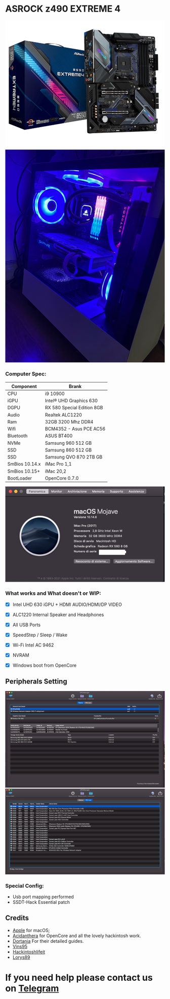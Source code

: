 # ASROCK z490 EXTREME 4 
![mobo](./Screenshot/asrock.png)
![CASE](./Screenshot/Case.jpeg)


### Computer Spec:

| Component        | Brank                              |
| ---------------- | ---------------------------------- |
| CPU              | i9 10900         |
| iGPU             | Intel® UHD Graphics 630         | 
| DGPU             | RX 580 Special Edition 8GB       |       
| Audio            | Realtek ALC1220            |
| Ram              | 32GB 3200 Mhz DDR4  |            |
| Wifi             | BCM4352 - Asus PCE AC56  |
| Bluetooth             | ASUS BT400 |
| NVMe             | Samsung 960 512 GB          
| SSD             | Samsung 860 512 GB          
| SSD             | Samsung QVO 870 2TB GB                  
| SmBios    10.14.x       | iMac Pro 1,1     |     
| SmBios    10.15+       | iMac 20,2  |   
| BootLoader       | OpenCore 0.7.0                    


![infomac](./Screenshot/infomac.png)


### What works and What doesn't or WIP:

- [x] Intel UHD 630 iGPU + HDMI AUDIO/HDMI/DP VIDEO
- [x] ALC1220 Internal Speaker and Headphones 
- [x] All USB Ports 
- [x] SpeedStep / Sleep / Wake
- [x] Wi-Fi Intel AC 9462
- [x] NVRAM
- [x] Windows boot from OpenCore


## Peripherals  Setting 

![infodp1](./Screenshot/DPCI1-1.png)
![infodp2](./Screenshot/DPCI2.png)





### Special Config:

- Usb port mapping performed
- SSDT-Hack Essential patch



## Credits

- [Apple](https://apple.com) for macOS;
- [Acidanthera](https://github.com/acidanthera) for OpenCore and all the lovely hackintosh work.
- [Dortania](https://github.com/dortania) For their detailed guides.
- [Vins95](https://github.com/Vins95)
- [Hackintoshlifeit](https://github.com/Hackintoshlifeit)
- [Lorys89](https://github.com/Lorys89/)

# If you need help please contact us on [Telegram](https://t.me/HackintoshLife_it) 
